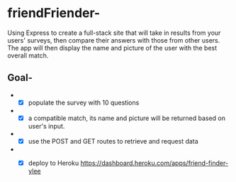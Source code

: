 # friendFriender-
Using Express to create a full-stack site that will take in results from your users' surveys, then compare their answers with those from other users. The app will then display the name and picture of the user with the best overall match.

## Goal-
* - [x] populate the survey with 10 questions
* - [x] a compatible match, its name and picture will be       returned based   on user's input.
* - [x] use the POST and GET routes to retrieve and            request data
* - [x] deploy to Heroku https://dashboard.heroku.com/apps/friend-finder-ylee       

